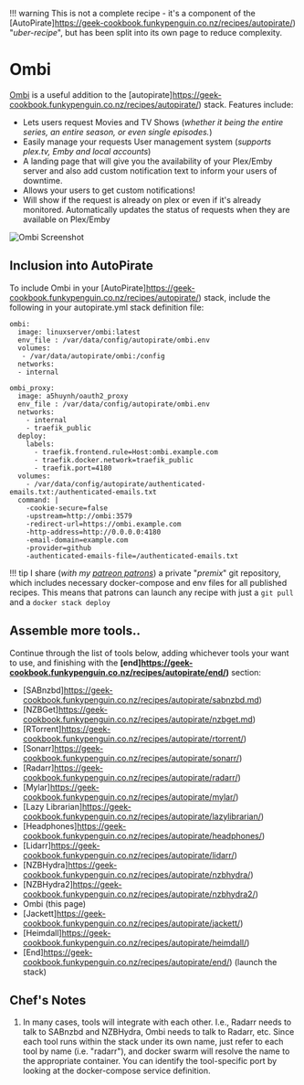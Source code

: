 !!! warning
    This is not a complete recipe - it's a component of the [AutoPirate]https://geek-cookbook.funkypenguin.co.nz/recipes/autopirate/) "_uber-recipe_", but has been split into its own page to reduce complexity.

# Ombi

[Ombi](https://github.com/tidusjar/Ombi) is a useful addition to the [autopirate]https://geek-cookbook.funkypenguin.co.nz/recipes/autopirate/) stack. Features include:

* Lets users request Movies and TV Shows (_whether it being the entire series, an entire season, or even single episodes._)
* Easily manage your requests
User management system (_supports plex.tv, Emby and local accounts_)
* A landing page that will give you the availability of your Plex/Emby server and also add custom notification text to inform your users of downtime.
* Allows your users to get custom notifications!
* Will show if the request is already on plex or even if it's already monitored.
Automatically updates the status of requests when they are available on Plex/Emby

![Ombi Screenshot](../../images/ombi.png)

## Inclusion into AutoPirate

To include Ombi in your [AutoPirate]https://geek-cookbook.funkypenguin.co.nz/recipes/autopirate/) stack, include the following in your autopirate.yml stack definition file:

```
ombi:
  image: linuxserver/ombi:latest
  env_file : /var/data/config/autopirate/ombi.env
  volumes:
   - /var/data/autopirate/ombi:/config
  networks:
  - internal

ombi_proxy:
  image: a5huynh/oauth2_proxy
  env_file : /var/data/config/autopirate/ombi.env
  networks:
    - internal
    - traefik_public
  deploy:
    labels:
      - traefik.frontend.rule=Host:ombi.example.com
      - traefik.docker.network=traefik_public
      - traefik.port=4180
  volumes:
    - /var/data/config/autopirate/authenticated-emails.txt:/authenticated-emails.txt
  command: |
    -cookie-secure=false
    -upstream=http://ombi:3579
    -redirect-url=https://ombi.example.com
    -http-address=http://0.0.0.0:4180
    -email-domain=example.com
    -provider=github
    -authenticated-emails-file=/authenticated-emails.txt
```

!!! tip
    I share (_with my [patreon patrons](https://www.patreon.com/funkypenguin)_) a private "_premix_" git repository, which includes necessary docker-compose and env files for all published recipes. This means that patrons can launch any recipe with just a ```git pull``` and a ```docker stack deploy``` 

## Assemble more tools..

Continue through the list of tools below, adding whichever tools your want to use, and finishing with the **[end]https://geek-cookbook.funkypenguin.co.nz/recipes/autopirate/end/)** section:

* [SABnzbd]https://geek-cookbook.funkypenguin.co.nz/recipes/autopirate/sabnzbd.md)
* [NZBGet]https://geek-cookbook.funkypenguin.co.nz/recipes/autopirate/nzbget.md)
* [RTorrent]https://geek-cookbook.funkypenguin.co.nz/recipes/autopirate/rtorrent/)
* [Sonarr]https://geek-cookbook.funkypenguin.co.nz/recipes/autopirate/sonarr/)
* [Radarr]https://geek-cookbook.funkypenguin.co.nz/recipes/autopirate/radarr/)
* [Mylar]https://geek-cookbook.funkypenguin.co.nz/recipes/autopirate/mylar/)
* [Lazy Librarian]https://geek-cookbook.funkypenguin.co.nz/recipes/autopirate/lazylibrarian/)
* [Headphones]https://geek-cookbook.funkypenguin.co.nz/recipes/autopirate/headphones/)
* [Lidarr]https://geek-cookbook.funkypenguin.co.nz/recipes/autopirate/lidarr/)
* [NZBHydra]https://geek-cookbook.funkypenguin.co.nz/recipes/autopirate/nzbhydra/)
* [NZBHydra2]https://geek-cookbook.funkypenguin.co.nz/recipes/autopirate/nzbhydra2/)
* Ombi (this page)
* [Jackett]https://geek-cookbook.funkypenguin.co.nz/recipes/autopirate/jackett/)
* [Heimdall]https://geek-cookbook.funkypenguin.co.nz/recipes/autopirate/heimdall/)
* [End]https://geek-cookbook.funkypenguin.co.nz/recipes/autopirate/end/) (launch the stack)


## Chef's Notes 

1. In many cases, tools will integrate with each other. I.e., Radarr needs to talk to SABnzbd and NZBHydra, Ombi needs to talk to Radarr, etc. Since each tool runs within the stack under its own name, just refer to each tool by name (i.e. "radarr"), and docker swarm will resolve the name to the appropriate container. You can identify the tool-specific port by looking at the docker-compose service definition.